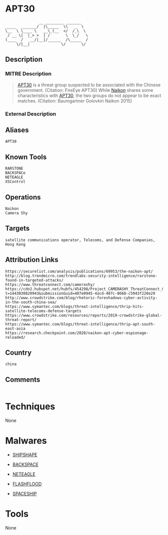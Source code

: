 
# APT30

```
               __ ________ _______   
_____  _______/  |\_____  \\   _  \  
\__  \ \____ \   __\_(__  </  /_\  \ 
 / __ \|  |_> >  | /       \  \_/   \
(____  /   __/|__|/______  /\_____  /
     \/|__|              \/       \/ 

```

## Description

### MITRE Description

> [APT30](https://attack.mitre.org/groups/G0013) is a threat group suspected to be associated with the Chinese government. (Citation: FireEye APT30) While [Naikon](https://attack.mitre.org/groups/G0019) shares some characteristics with [APT30](https://attack.mitre.org/groups/G0013), the two groups do not appear to be exact matches. (Citation: Baumgartner Golovkin Naikon 2015)

### External Description

> 

## Aliases

```
APT30
```

## Known Tools

```
RARSTONE
BACKSPACe
NETEAGLE
XSControl
```

## Operations

```
Naikon
Camera Shy
```

## Targets

```
satellite communications operator, Telecoms, and Defense Companies, Hong Kong
```

## Attribution Links

```
https://securelist.com/analysis/publications/69953/the-naikon-apt/
http://blog.trendmicro.com/trendlabs-security-intelligence/rarstone-found-in-targeted-attacks/
https://www.threatconnect.com/camerashy/
https://cdn2.hubspot.net/hubfs/454298/Project_CAMERASHY_ThreatConnect_Copyright_2015.pdf?t=1443030820943&submissionGuid=407e0945-4acd-407c-8668-c5943f220e29
http://www.crowdstrike.com/blog/rhetoric-foreshadows-cyber-activity-in-the-south-china-sea/
https://www.symantec.com/blogs/threat-intelligence/thrip-hits-satellite-telecoms-defense-targets
https://www.crowdstrike.com/resources/reports/2019-crowdstrike-global-threat-report/
https://www.symantec.com/blogs/threat-intelligence/thrip-apt-south-east-asia
https://research.checkpoint.com/2020/naikon-apt-cyber-espionage-reloaded/
```

## Country

```
china
```

## Comments

```

```

# Techniques

None

# Malwares


* [SHIPSHAPE](../malwares/SHIPSHAPE.md)

* [BACKSPACE](../malwares/BACKSPACE.md)
    
* [NETEAGLE](../malwares/NETEAGLE.md)
    
* [FLASHFLOOD](../malwares/FLASHFLOOD.md)
    
* [SPACESHIP](../malwares/SPACESHIP.md)
    

# Tools

None
